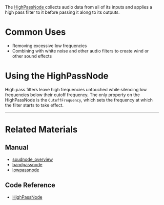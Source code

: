 The [ HighPassNode ](https://github.com/PlasmaEngine/PlasmaDocs/blob/master/code_reference/class_reference/highpassnode.markdown) collects audio data from all of its inputs and applies a high pass filter to it before passing it along to its outputs. 

 # Common Uses

- Removing excessive low frequencies
- Combining with white noise and other audio filters to create wind or other sound effects

 # Using the HighPassNode

High pass filters leave high frequencies untouched while silencing low frequencies below their cutoff frequency. The only property on the HighPassNode is the `CutoffFrequency`, which sets the frequency at which the filter starts to take effect.

___
 # Related Materials
 ## Manual
- [soudnode_overview](https://github.com/PlasmaEngine/PlasmaDocs/blob/master/plasma_editor_documentation/plasmamanual/audio/soundnode/soudnode_overview.markdown)
- [bandpassnode](https://github.com/PlasmaEngine/PlasmaDocs/blob/master/plasma_editor_documentation/plasmamanual/audio/soundnode/bandpassnode.markdown)
- [lowpassnode](https://github.com/PlasmaEngine/PlasmaDocs/blob/master/plasma_editor_documentation/plasmamanual/audio/soundnode/lowpassnode.markdown)

 ## Code Reference
- [ HighPassNode ](https://github.com/PlasmaEngine/PlasmaDocs/blob/master/code_reference/class_reference/highpassnode.markdown) 

 